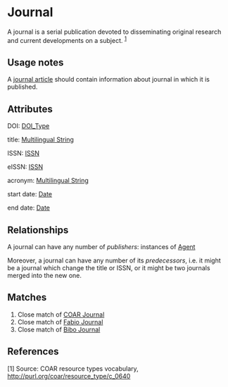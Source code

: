 # Journal

A journal is a serial publication devoted to disseminating original research and current developments on a subject. <sup>[1](#fn1)</sup>

## Usage notes
A [journal article](../entities/Journal_Article.md) should contain information about journal in which it is published. 

## Attributes

DOI: [DOI_Type](https://github.com/EuroCRIS/CERIF-Core/blob/main/datatypes/DOI.md) 

title: [Multilingual String](https://github.com/EuroCRIS/CERIF-Core/blob/main/datatypes/Multilingual_String.md) 

ISSN: [ISSN](../datatypes/ISSN.md)

eISSN: [ISSN](../datatypes/ISSN.md)

acronym: [Multilingual String](https://github.com/EuroCRIS/CERIF-Core/blob/main/datatypes/Multilingual_String.md)

start date: [Date](https://github.com/EuroCRIS/CERIF-Core/blob/main/datatypes/Date.md)

end date: [Date](https://github.com/EuroCRIS/CERIF-Core/blob/main/datatypes/Date.md)

## Relationships

A journal can have any number of *publishers*: instances of [Agent](https://github.com/EuroCRIS/CERIF-Core/blob/main/entities/Agent.md) 

Moreover, a journal can have any number of its *predecessors*, i.e. it might be a journal which change the title or ISSN, or it might be two journals merged into the new one.  

## Matches

1. Close match of [COAR Journal](http://vocabularies.coar-repositories.org/documentation/resource_types/#http://purl.org/coar/resource_type/c_0640)
2. Close match of [Fabio Journal](https://sparontologies.github.io/fabio/current/fabio.html#d4e3613)
3. Close match of [Bibo Journal](http://purl.org/ontology/bibo/Journal) 

## References
<a name="fn1">\[1\]</a> Source: COAR resource types vocabulary, http://purl.org/coar/resource_type/c_0640
